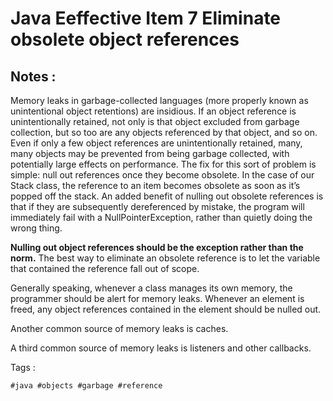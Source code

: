 # Java Eeffective Item 7 Eliminate obsolete object references


## Notes :

 Memory leaks in garbage-collected languages (more properly known as unintentional object retentions) are insidious. If an object reference is unintentionally retained, not only is that object excluded from garbage collection, but so too are any objects referenced by that object, and so on. Even if only a few object references are unintentionally retained, many, many objects may be prevented from being garbage collected, with potentially large effects on performance. The fix for this sort of problem is simple: null out references once they become obsolete. In the case of our Stack class, the reference to an item becomes obsolete as soon as it’s popped off the stack. An added benefit of nulling out obsolete references is that if they are subsequently dereferenced by mistake, the program will immediately fail with a NullPointerException, rather than quietly doing the wrong thing.

 **Nulling out object references should be the exception rather than the norm.** The best way to eliminate an obsolete reference is to let the variable that contained the reference fall out of scope.

 Generally speaking, whenever a class manages its own memory, the programmer should be alert for memory leaks. Whenever an element is freed, any object references contained in the element should be nulled out.

 Another common source of memory leaks is caches.

 A third common source of memory leaks is listeners and other callbacks.


Tags :
```
#java #objects #garbage #reference 
```

